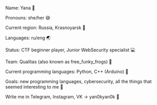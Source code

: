 Name: Yana :crescent_moon:

Pronouns: she/her :sweat_smile:
 
Current region: Russia, Krasnoyarsk :evergreen_tree:

Languages: ru/eng :earth_asia: 

Status: CTF beginner player, Junior WebSecurity specialist :computer:
 
Team: Qualitas (also known as free_funky_frogs) :triangular_flag_on_post:

Current programming languages: Python, C++ (Arduino) :open_file_folder: 

Goals: new programming languages, cybersecurity, all the things that seemed interesting to me :pushpin:

Write me in Telegram, Instagram, VK -> yan0kyan0k :vibration_mode: 
 
